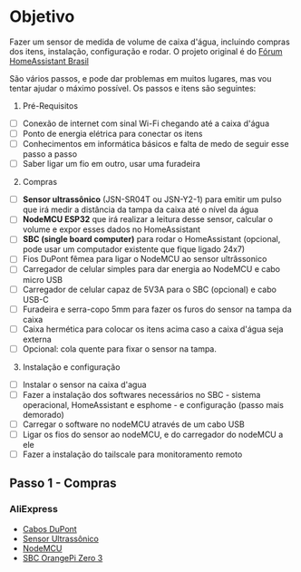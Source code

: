 # Objetivo
Fazer um sensor de medida de volume de caixa d'água, incluindo compras dos itens, instalação, configuração e rodar. O projeto original é do [Fórum HomeAssistant Brasil](https://homeassistantbrasil.com.br/t/medindo-o-volume-da-caixa-de-agua/3668)

São vários passos, e pode dar problemas em muitos lugares, mas vou tentar ajudar o máximo possível. Os passos e itens são seguintes:
1) Pré-Requisitos
- [ ] Conexão de internet com sinal Wi-Fi chegando até a caixa d'água
- [ ] Ponto de energia elétrica para conectar os itens
- [ ] Conhecimentos em informática básicos e falta de medo de seguir esse passo a passo
- [ ] Saber ligar um fio em outro, usar uma furadeira
2) Compras
- [ ] **Sensor ultrassônico** (JSN-SR04T ou JSN-Y2-1) para emitir um pulso que irá medir a distância da tampa da caixa até o nível da água
- [ ] **NodeMCU ESP32** que irá realizar a leitura desse sensor, calcular o volume e expor esses dados no HomeAssistant
- [ ] **SBC (single board computer)** para rodar o HomeAssistant (opcional, pode usar um computador existente que fique ligado 24x7)
- [ ] Fios DuPont fêmea para ligar o NodeMCU ao sensor ultrâssonico
- [ ] Carregador de celular simples para dar energia ao NodeMCU e cabo micro USB
- [ ] Carregador de celular capaz de 5V3A para o SBC (opcional) e cabo USB-C
- [ ] Furadeira e serra-copo 5mm para fazer os furos do sensor na tampa da caixa
- [ ] Caixa hermética para colocar os itens acima caso a caixa d'água seja externa
- [ ] Opcional: cola quente para fixar o sensor na tampa.
3) Instalação e configuração
- [ ] Instalar o sensor na caixa d'agua
- [ ] Fazer a instalação dos softwares necessários no SBC - sistema operacional, HomeAssistant e esphome - e configuração (passo mais demorado)
- [ ] Carregar o software no nodeMCU através de um cabo USB
- [ ] Ligar os fios do sensor ao nodeMCU, e do carregador do nodeMCU a ele
- [ ] Fazer a instalação do tailscale para monitoramento remoto

## Passo 1 - Compras

### AliExpress
- [Cabos DuPont](https://www.aliexpress.com/item/32661309874.html?spm=a2g0o.productlist.main.3.6155hPfbhPfbO3&algo_pvid=62220dc5-d55b-4ef1-ab40-244b6155c782&algo_exp_id=62220dc5-d55b-4ef1-ab40-244b6155c782-1&pdp_npi=4%40dis%21BRL%216.54%216.54%21%21%211.22%211.22%21%402101f04d17151822093485980ef3c8%2166291977410%21sea%21BR%211907945182%21&curPageLogUid=nYAbEDcfU2aV&utparam-url=scene%3Asearch%7Cquery_from%3A)
- [Sensor Ultrassônico](https://www.aliexpress.com/item/1005005995118143.html?spm=a2g0o.productlist.main.3.49f632dbFzaqVy&algo_pvid=622ac9e1-a2b9-4503-874d-5cb7d8005776&algo_exp_id=622ac9e1-a2b9-4503-874d-5cb7d8005776-1&pdp_npi=4%40dis%21BRL%2123.38%2115.54%21%21%2131.54%2120.96%21%402101e9ec17151819516342394edb60%2112000035288838952%21sea%21BR%211907945182%21&curPageLogUid=ZOIxaVGXOsXz&utparam-url=scene%3Asearch%7Cquery_from%3A)
- [NodeMCU](https://www.aliexpress.com/item/1005005977505151.html?spm=a2g0o.productlist.main.1.6b881568z6HXO3&algo_pvid=3d980182-4747-48c2-b768-fa3630e00195&algo_exp_id=3d980182-4747-48c2-b768-fa3630e00195-0&pdp_npi=4%40dis%21BRL%2136.71%2111.38%21%21%2149.52%2115.35%21%4021032dcb17151818189177583ec215%2112000035141219305%21sea%21BR%211907945182%21&curPageLogUid=LMfOcIXKtVlR&utparam-url=scene%3Asearch%7Cquery_from%3A)
- [SBC OrangePi Zero 3](https://www.aliexpress.com/item/1005006329934692.html?spm=a2g0o.productlist.main.1.54b01cac7sJiXl&algo_pvid=317102aa-d101-4e06-a9ec-69675bb5650c&algo_exp_id=317102aa-d101-4e06-a9ec-69675bb5650c-0&pdp_npi=4%40dis%21BRL%21332.41%21122.46%21%21%21448.42%21165.20%21%402101ef6817151816290552000ed1c2%2112000036790204831%21sea%21BR%211907945182%21&curPageLogUid=So6MjdYQww5p&utparam-url=scene%3Asearch%7Cquery_from%3A)





